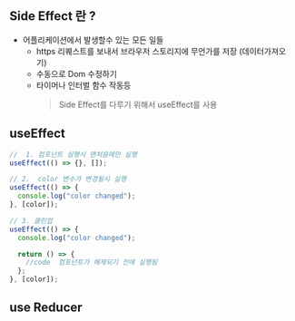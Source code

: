 ## Side Effect 란 ?

- 어플리케이션에서 발생할수 있는 모든 일들
  - https 리퀘스트를 보내서 브라우저 스토리지에 무언가를 저장 (데이터가져오기)
  - 수동으로 Dom 수정하기
  - 타이머나 인터벌 함수 작동등
    > Side Effect를 다루기 위해서 useEffect를 사용

## useEffect

```jsx
//  1. 컴포넌트 실행시 맨처음에만 실행
useEffect(() => {}, []);

// 2.  color 변수가 변경될시 실행
useEffect(() => {
  console.log("color changed");
}, [color]);

// 3. 클린업
useEffect(() => {
  console.log("color changed");

  return () => {
    //code  컴포넌트가 해제되기 전에 실행됨
  };
}, [color]);
```

## use Reducer
